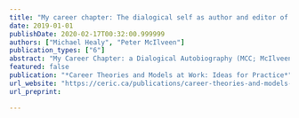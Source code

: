 ```yaml
---
title: "My career chapter: The dialogical self as author and editor of a career autobiography"
date: 2019-01-01
publishDate: 2020-02-17T00:32:00.999999
authors: ["Michael Healy", "Peter McIlveen"]
publication_types: ["6"]
abstract: "My Career Chapter: a Dialogical Autobiography (MCC; McIlveen; 2015) is a qualitative career assessment and counselling tool based on the systems theory framework (STF; Patton & McMahon, 2014) and dialogical self theory (DST; Meijers & Hermans, 2017). MCC leads the client through a reflective writing process based on their internal dialogues about their career and helps the client to edit the resulting manuscript into a productive and empowering narrative. MCC's theoretically informed practical features may be used to develop the reflective capacity of the client beyond the end of the counselling event, promoting lifelong learning, informed self-judgment, and improved self-regulation. This chapter describes the theoretical foundations of MCC and its application in a case vignette."
featured: false
publication: "*Career Theories and Models at Work: Ideas for Practice*"
url_website: "https://ceric.ca/publications/career-theories-and-models-at-work-ideas-for-practice/"
url_preprint: 

---
```


